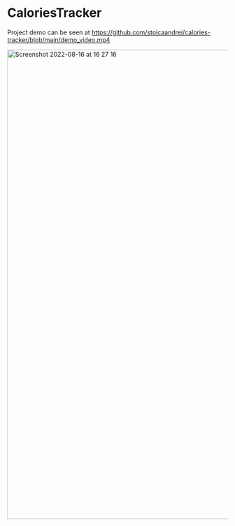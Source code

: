 

# CaloriesTracker

Project demo can be seen at https://github.com/stoicaandrei/calories-tracker/blob/main/demo_video.mp4

<img width="1071" alt="Screenshot 2022-08-16 at 16 27 16" src="https://user-images.githubusercontent.com/22038087/184905018-42132adb-25ed-4593-96a4-a62be9e00ee6.png">
